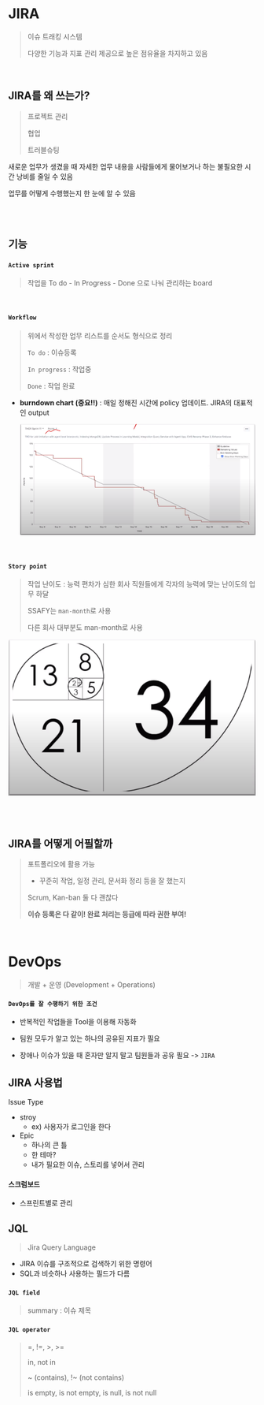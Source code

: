 # JIRA

> 이슈 트래킹 시스템
>
> 다양한 기능과 지표 관리 제공으로 높은 점유율을 차지하고 있음

<br>

## JIRA를 왜 쓰는가?

> 프로젝트 관리
>
> 협업
>
> 트러블슈팅

새로운 업무가 생겼을 때 자세한 업무 내용을 사람들에게 물어보거나 하는 불필요한 시간 낭비를 줄일 수 있음

업무를 어떻게 수행했는지 한 눈에 알 수 있음

<br>



<br>

## 기능

#### `Active sprint`

>  작업을 To do - In Progress - Done 으로 나눠 관리하는 board

<br>

#### `Workflow`

> 위에서 작성한 업무 리스트를 순서도 형식으로 정리
>
> `To do` : 이슈등록
>
> `In progress` : 작업중
>
> `Done` : 작업 완료

- **burndown chart (중요!!)** : 매일 정해진 시간에 policy 업데이트. JIRA의 대표적인 output

  ![image-20210630095156726](README.assets/image-20210630095156726-1625014319633.png)

<br>

#### `Story point`

> 작업 난이도 : 능력 편차가 심한 회사 직원들에게 각자의 능력에 맞는 난이도의 업무 하달
>
> SSAFY는 `man-month`로 사용
>
> 다른 회사 대부분도 man-month로 사용

![image-20210630095601142](README.assets/image-20210630095601142.png)

<br>

<br>

## JIRA를 어떻게 어필할까

> 포트폴리오에 활용 가능
>
> - 꾸준히 작업, 일정 관리, 문서화 정리 등을 잘 했는지 
>
> Scrum, Kan-ban 둘 다 괜찮다
>
> **이슈 등록은 다 같이! 완료 처리는 등급에 따라 권한 부여!**





<br>

# DevOps

> 개발 + 운영 (Development + Operations)

#### `DevOps를 잘 수행하기 위한 조건`

- 반복적인 작업들을 Tool을 이용해 자동화

- 팀원 모두가 알고 있는 하나의 공유된 지표가 필요

- 장애나 이슈가 있을 때 혼자만 알지 말고 팀원들과 공유 필요 -> `JIRA`



## JIRA 사용법

Issue Type

- stroy
  - ex) 사용자가 로그인을 한다
- Epic
  - 하나의 큰 틀
  - 한 테마?
  - 내가 필요한 이슈, 스토리를 넣어서 관리



#### 스크럼보드

- 스프린트별로 관리



## JQL

> Jira Query Language

- JIRA 이슈를 구조적으로 검색하기 위한 명령어
- SQL과 비슷하나 사용하는 필드가 다름



#### `JQL field`

> summary : 이슈 제목
>
> 



#### `JQL operator`

> =, !=, >, >=
>
> in, not in
>
> ~ (contains), !~ (not contains)
>
> is empty, is not empty, is null, is not null





